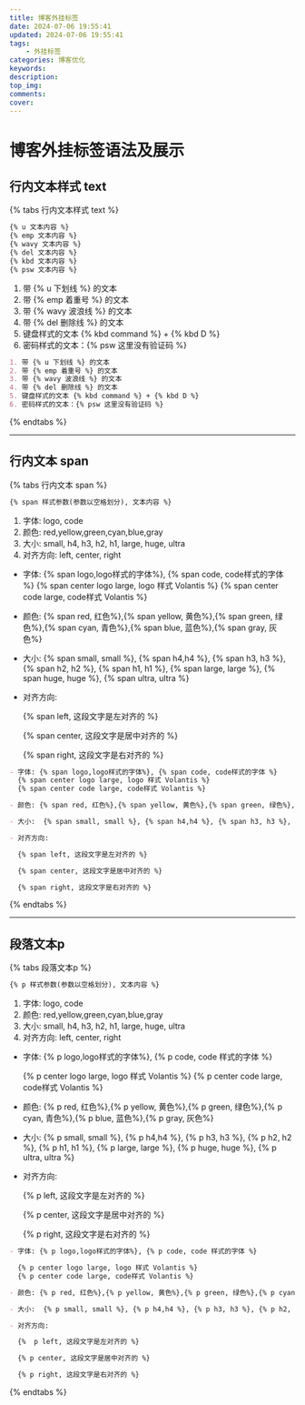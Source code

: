 ```yaml
---
title: 博客外挂标签
date: 2024-07-06 19:55:41
updated: 2024-07-06 19:55:41
tags: 
	- 外挂标签
categories: 博客优化
keywords:
description:
top_img:
comments:
cover:
---
```


# 博客外挂标签语法及展示

## 行内文本样式 text
{% tabs  行内文本样式 text %}
<!-- tab 标签语法 -->

```markdown
{% u 文本内容 %}
{% emp 文本内容 %}
{% wavy 文本内容 %}
{% del 文本内容 %}
{% kbd 文本内容 %}
{% psw 文本内容 %}
```

<!-- endtab -->

<!-- tab 样式预览 -->

1. 带 {% u 下划线 %} 的文本
2. 带 {% emp 着重号 %} 的文本
3. 带 {% wavy 波浪线 %} 的文本
4. 带 {% del 删除线 %} 的文本
5. 键盘样式的文本 {% kbd command %} + {% kbd D %}
6. 密码样式的文本：{% psw 这里没有验证码 %}

<!-- endtab -->

<!-- tab 示例源码 -->

```markdown
1. 带 {% u 下划线 %} 的文本
2. 带 {% emp 着重号 %} 的文本
3. 带 {% wavy 波浪线 %} 的文本
4. 带 {% del 删除线 %} 的文本
5. 键盘样式的文本 {% kbd command %} + {% kbd D %}
6. 密码样式的文本：{% psw 这里没有验证码 %}
```

<!-- endtab -->
{% endtabs %}

---

## 行内文本 span

{% tabs  行内文本 span %}
<!-- tab 标签语法 -->

```markdown
{% span 样式参数(参数以空格划分), 文本内容 %}
```

<!-- endtab -->

<!-- tab 配置参数 -->

1. 字体: logo, code
2. 颜色: red,yellow,green,cyan,blue,gray
3. 大小: small, h4, h3, h2, h1, large, huge, ultra
4. 对齐方向: left, center, right

<!-- endtab -->

<!-- tab 样式预览 -->

- 字体: {% span logo,logo样式的字体%}, {% span code, code样式的字体 %}
{% span center logo large, logo 样式 Volantis %}
{% span center code large, code样式 Volantis %}

- 颜色: {% span red, 红色%},{% span yellow, 黄色%},{% span green, 绿色%},{% span cyan, 青色%},{% span blue, 蓝色%},{% span gray, 灰色%}

- 大小:  {% span small, small %}, {% span h4,h4 %}, {% span h3, h3 %}, {% span h2, h2 %}, {% span h1, h1 %}, {% span large, large %}, {% span huge, huge %}, {% span ultra, ultra %}

- 对齐方向: 

  {% span left, 这段文字是左对齐的 %}

  {% span center, 这段文字是居中对齐的 %}

  {% span right, 这段文字是右对齐的 %}

<!-- endtab -->

<!-- tab 示例源码 -->

```markdown
- 字体: {% span logo,logo样式的字体%}, {% span code, code样式的字体 %}
  {% span center logo large, logo 样式 Volantis %}
  {% span center code large, code样式 Volantis %}

- 颜色: {% span red, 红色%},{% span yellow, 黄色%},{% span green, 绿色%},{% span cyan, 青色%},{% span blue, 蓝色%},{% span gray, 灰色%}

- 大小:  {% span small, small %}, {% span h4,h4 %}, {% span h3, h3 %}, {% span h2, h2 %}, {% span h1, h1 %}, {% span large, large %}, {% span huge, huge %}, {% span ultra, ultra %}

- 对齐方向: 

  {% span left, 这段文字是左对齐的 %}

  {% span center, 这段文字是居中对齐的 %}

  {% span right, 这段文字是右对齐的 %}
```

<!-- endtab -->
{% endtabs %}

---

## 段落文本p

{% tabs  段落文本p %}
<!-- tab 标签语法 -->

```markdown
{% p 样式参数(参数以空格划分), 文本内容 %}
```

<!-- endtab -->

<!-- tab 配置参数 -->

1. 字体: logo, code
2. 颜色: red,yellow,green,cyan,blue,gray
3. 大小: small, h4, h3, h2, h1, large, huge, ultra
4. 对齐方向: left, center, right

<!-- endtab -->

<!-- tab 样式预览 -->

- 字体: {% p logo,logo样式的字体%}, {% p code, code 样式的字体 %}

  {% p center logo large, logo 样式 Volantis %}
  {% p center code large, code样式 Volantis %}

- 颜色: {% p red, 红色%},{% p yellow, 黄色%},{% p green, 绿色%},{% p cyan, 青色%},{% p blue, 蓝色%},{% p gray, 灰色%}

- 大小:  {% p small, small %}, {% p h4,h4 %}, {% p h3, h3 %}, {% p h2, h2 %}, {% p h1, h1 %}, {% p large, large %}, {% p huge, huge %}, {% p ultra, ultra %}

- 对齐方向: 

  {%  p left, 这段文字是左对齐的 %}

  {% p center, 这段文字是居中对齐的 %}

  {% p right, 这段文字是右对齐的 %}

<!-- endtab -->

<!-- tab 示例源码 -->

```markdown
- 字体: {% p logo,logo样式的字体%}, {% p code, code 样式的字体 %}

  {% p center logo large, logo 样式 Volantis %}
  {% p center code large, code样式 Volantis %}

- 颜色: {% p red, 红色%},{% p yellow, 黄色%},{% p green, 绿色%},{% p cyan, 青色%},{% p blue, 蓝色%},{% p gray, 灰色%}

- 大小:  {% p small, small %}, {% p h4,h4 %}, {% p h3, h3 %}, {% p h2, h2 %}, {% p h1, h1 %}, {% p large, large %}, {% p huge, huge %}, {% p ultra, ultra %}

- 对齐方向: 

  {%  p left, 这段文字是左对齐的 %}

  {% p center, 这段文字是居中对齐的 %}

  {% p right, 这段文字是右对齐的 %}
```

<!-- endtab -->
{% endtabs %}
